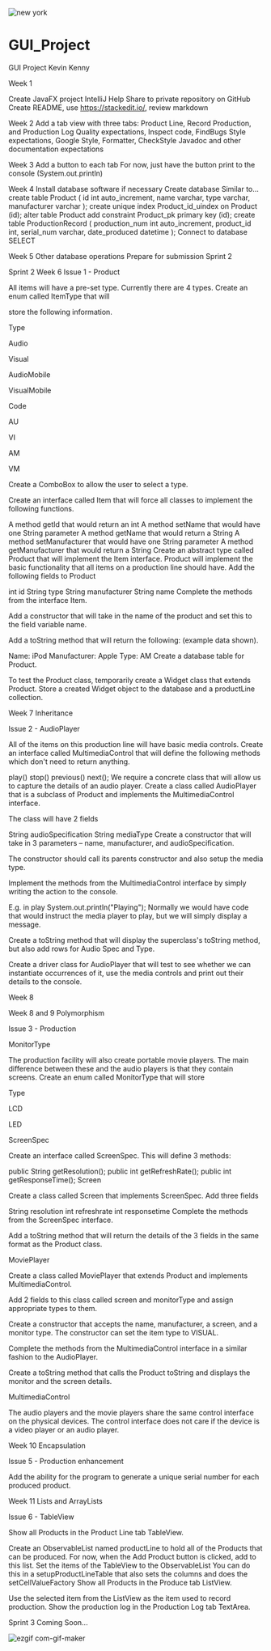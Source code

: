 ![new york](https://user-images.githubusercontent.com/43714418/70740688-ae914300-1ce7-11ea-85ac-839abda0da08.jpg)




# GUI_Project
GUI Project
Kevin Kenny 

Week 1

Create JavaFX project IntelliJ Help Share to private repository on GitHub Create README, use https://stackedit.io/, review markdown 

Week 2
Add a tab view with three tabs: Product Line, Record Production, and Production Log Quality expectations, Inspect code, FindBugs Style expectations, Google Style, Formatter, CheckStyle Javadoc and other documentation expectations 

Week 3
Add a button to each tab For now, just have the button print to the console (System.out.println) 

Week 4
Install database software if necessary Create database Similar to... create table Product ( id int auto_increment, name varchar, type varchar, manufacturer varchar ); create unique index Product_id_uindex on Product (id); alter table Product add constraint Product_pk primary key (id); create table ProductionRecord ( production_num int auto_increment, product_id int, serial_num varchar, date_produced datetime ); Connect to database SELECT 

Week 5
Other database operations Prepare for submission Sprint 2

Sprint 2
Week 6
Issue 1 - Product

All items will have a pre-set type. Currently there are 4 types. Create an enum called ItemType that will

store the following information.

Type

Audio

Visual

AudioMobile

VisualMobile

Code

AU

VI

AM

VM

Create a ComboBox to allow the user to select a type.

Create an interface called Item that will force all classes to implement the following functions.

A method getId that would return an int A method setName that would have one String parameter A method getName that would return a String A method setManufacturer that would have one String parameter A method getManufacturer that would return a String Create an abstract type called Product that will implement the Item interface. Product will implement the basic functionality that all items on a production line should have. Add the following fields to Product

int id String type String manufacturer String name Complete the methods from the interface Item.

Add a constructor that will take in the name of the product and set this to the field variable name.

Add a toString method that will return the following: (example data shown).

Name: iPod Manufacturer: Apple Type: AM Create a database table for Product.

To test the Product class, temporarily create a Widget class that extends Product. Store a created Widget object to the database and a productLine collection.

Week 7 Inheritance

Issue 2 - AudioPlayer

All of the items on this production line will have basic media controls. Create an interface called MultimediaControl that will define the following methods which don't need to return anything.

play() stop() previous() next(); We require a concrete class that will allow us to capture the details of an audio player. Create a class called AudioPlayer that is a subclass of Product and implements the MultimediaControl interface.

The class will have 2 fields

String audioSpecification String mediaType Create a constructor that will take in 3 parameters – name, manufacturer, and audioSpecification.

The constructor should call its parents constructor and also setup the media type.

Implement the methods from the MultimediaControl interface by simply writing the action to the console.

E.g. in play System.out.println("Playing"); Normally we would have code that would instruct the media player to play, but we will simply display a message.

Create a toString method that will display the superclass's toString method, but also add rows for Audio Spec and Type.

Create a driver class for AudioPlayer that will test to see whether we can instantiate occurrences of it, use the media controls and print out their details to the console.

Week 8

Week 8 and 9 Polymorphism

Issue 3 - Production

MonitorType 

The production facility will also create portable movie players. The main difference between these and the audio players is that they contain screens. Create an enum called MonitorType that will store

Type

LCD

LED

ScreenSpec

Create an interface called ScreenSpec. This will define 3 methods:

public String getResolution();
public int getRefreshRate();
public int getResponseTime();
Screen 

Create a class called Screen that implements ScreenSpec. Add three fields

String resolution
int refreshrate
int responsetime
Complete the methods from the ScreenSpec interface.

Add a toString method that will return the details of the 3 fields in the same format as the Product class.

MoviePlayer 

Create a class called MoviePlayer that extends Product and implements MultimediaControl.

Add 2 fields to this class called screen and monitorType and assign appropriate types to them.

Create a constructor that accepts the name, manufacturer, a screen, and a monitor type. The constructor can set the item type to VISUAL. 

Complete the methods from the MultimediaControl interface in a similar fashion to the AudioPlayer.

Create a toString method that calls the Product toString and displays the monitor and the screen details.

MultimediaControl 

The audio players and the movie players share the same control interface on the physical devices. The control interface does not care if the device is a video player or an audio player. 


Week 10 Encapsulation

Issue 5 - Production enhancement

Add the ability for the program to generate a unique serial number for each produced product. 


Week 11 Lists and ArrayLists

Issue 6 - TableView

Show all Products in the Product Line tab TableView. 

Create an ObservableList named productLine to hold all of the Products that can be produced. For now, when the Add Product button is clicked, add to this list.
Set the items of the TableView to the ObservableList
You can do this in a setupProductLineTable that also sets the columns and does the setCellValueFactory
Show all Products in the Produce tab ListView.

Use the selected item from the ListView as the item used to record production.
Show the production log in the Production Log tab TextArea. 


Sprint 3 Coming Soon...

![ezgif com-gif-maker](https://user-images.githubusercontent.com/43714418/70740965-56a70c00-1ce8-11ea-92cc-6c4bbec1777f.gif)
